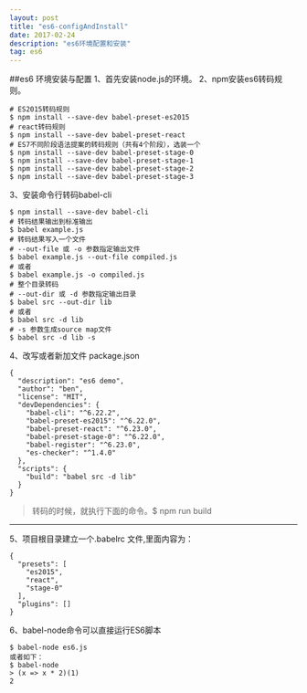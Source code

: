 ```yaml
---
layout: post
title: "es6-configAndInstall"
date: 2017-02-24 
description: "es6环境配置和安装"
tag: es6
---  
```


##es6 环境安装与配置
1、首先安装node.js的环境。
2、npm安装es6转码规则。
```
# ES2015转码规则
$ npm install --save-dev babel-preset-es2015
# react转码规则
$ npm install --save-dev babel-preset-react
# ES7不同阶段语法提案的转码规则（共有4个阶段），选装一个
$ npm install --save-dev babel-preset-stage-0
$ npm install --save-dev babel-preset-stage-1
$ npm install --save-dev babel-preset-stage-2
$ npm install --save-dev babel-preset-stage-3
```
3、安装命令行转码babel-cli
```
$ npm install --save-dev babel-cli
# 转码结果输出到标准输出
$ babel example.js
# 转码结果写入一个文件
# --out-file 或 -o 参数指定输出文件
$ babel example.js --out-file compiled.js
# 或者
$ babel example.js -o compiled.js
# 整个目录转码
# --out-dir 或 -d 参数指定输出目录
$ babel src --out-dir lib
# 或者
$ babel src -d lib
# -s 参数生成source map文件
$ babel src -d lib -s
```
4、改写或者新加文件 package.json
```
{
  "description": "es6 demo",
  "author": "ben",
  "license": "MIT",
  "devDependencies": {
    "babel-cli": "^6.22.2",
    "babel-preset-es2015": "^6.22.0",
    "babel-preset-react": "^6.23.0",
    "babel-preset-stage-0": "^6.22.0",
    "babel-register": "^6.23.0",
    "es-checker": "^1.4.0"
  },
  "scripts": {
    "build": "babel src -d lib"
  }
}
```

> 转码的时候，就执行下面的命令。$ npm run build

----------
5、项目根目录建立一个.babelrc 文件,里面内容为：
```
{
  "presets": [
    "es2015",
    "react",
    "stage-0"
  ],
  "plugins": []
}
```

6、babel-node命令可以直接运行ES6脚本
```
$ babel-node es6.js  
或者如下：
$ babel-node
> (x => x * 2)(1)
2
```